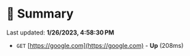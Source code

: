 # 📖 Summary
Last updated: **1/26/2023, 4:58:30 PM**

- `GET` [https://google.com](https://google.com) - **Up** (208ms)
